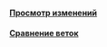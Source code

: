 #### [Просмотр изменений](git-diff/git-diff.md)
#### [Сравнение веток](comparing-branches/comparing-branches.md)

